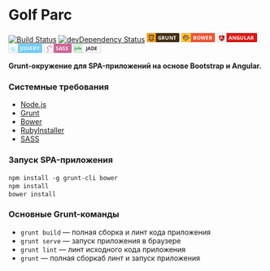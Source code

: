 # Golf Parc

[![Build Status](https://img.shields.io/travis/artbelov/golf-parc/master.svg?style=flat)](https://travis-ci.org/artbelov/golf-parc)
[![devDependency Status](https://img.shields.io/david/dev/artbelov/golf-parc.svg?style=flat)](https://david-dm.org/artbelov/golf-parc#info=devDependencies)
![Built with Grunt](https://raw.githubusercontent.com/pixel-cookers/built-with-badges/master/grunt/grunt-short-flat.png)
![Built with Bower](https://raw.githubusercontent.com/pixel-cookers/built-with-badges/master/bower/bower-short-flat.png)
![Built with Angular](https://raw.githubusercontent.com/pixel-cookers/built-with-badges/master/angular/angular-short-flat.png)
![Built with jQuery](https://raw.githubusercontent.com/pixel-cookers/built-with-badges/master/jquery/jquery-short-flat.png)
![Built with SASS](https://raw.githubusercontent.com/pixel-cookers/built-with-badges/master/sass/sass-short-flat.png)
![Built with JADE](https://raw.githubusercontent.com/pixel-cookers/built-with-badges/master/jade/jade-short-flat.png)

**Grunt-окружение для SPA-приложений на основе Bootstrap и Angular.**

### Системные требования
- [Node.js](http://nodejs.org/download/)
- [Grunt](http://gruntjs.com/getting-started)
- [Bower](http://bower.io/#install-bower)
- [RubyInstaller](http://rubyinstaller.org/downloads/)
- [SASS](http://sass-lang.com/install)

### Запуск SPA-приложения
```
npm install -g grunt-cli bower
npm install
bower install
```

### Основные Grunt-команды
- `grunt build` — полная сборка и линт кода приложения
- `grunt serve` — запуск приложения в браузере
- `grunt lint` — линт исходного кода приложения
- `grunt` — полная сборкаб линт и запуск приложения
